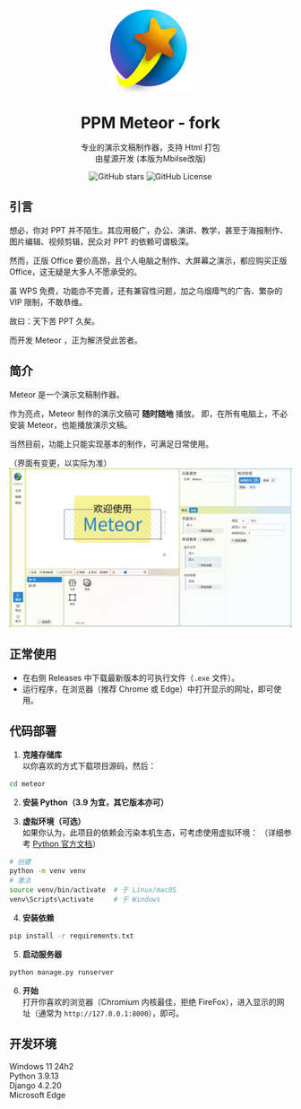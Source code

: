 <p align="center">
    <img src="./meteor.svg" width="147" height="147">
</p>

<p>
<h1 align="center" style="line-height:1;">PPM Meteor - fork</h1>
<p align="center">专业的演示文稿制作器，支持 Html 打包<br>
由星源开发 (本版为Mbilse改版)</p>
</p>
<p align="center" class="shields">
  <span style="text-decoration:none">
    <img src="https://img.shields.io/github/stars/starry-source/meteor" alt="GitHub stars"/>
  </span>
  <!-- <span href="https://github.com/starry-source/meteor/issues" style="text-decoration:none">
    <img src="https://img.shields.io/github/issues/starry-source/meteor.svg" alt="GitHub issues"/>
  </span>
  <span href="https://github.com/starry-source/meteor/network" style="text-decoration:none">
    <img src="https://img.shields.io/github/forks/starry-source/meteor.svg" alt="GitHub forks"/>
  </span> -->
  <span style="text-decoration:none">
    <img src="https://img.shields.io/github/license/starry-source/meteor" alt="GitHub License"/>
  </pan>
</p>




## 引言
想必，你对 PPT 并不陌生。其应用极广，办公、演讲、教学，甚至于海报制作、图片编辑、视频剪辑，民众对 PPT 的依赖可谓极深。

然而，正版 Office 要价高昂，且个人电脑之制作、大屏幕之演示，都应购买正版 Office，这无疑是大多人不愿承受的。

虽 WPS 免费，功能亦不完善，还有兼容性问题，加之乌烟瘴气的广告、繁杂的 VIP 限制，不敢恭维。

故曰：天下苦 PPT 久矣。

而开发 Meteor ，正为解济受此苦者。

## 简介
Meteor 是一个演示文稿制作器。

作为亮点，Meteor 制作的演示文稿可 **随时随地** 播放。
即，在所有电脑上，不必安装 Meteor，也能播放演示文稿。

当然目前，功能上只能实现基本的制作，可满足日常使用。

（界面有变更，以实际为准）
![编辑界面](art/edit.png)
<!-- ![播放界面](art/play.png) -->

## 正常使用

- 在右侧 Releases 中下载最新版本的可执行文件（`.exe` 文件）。
- 运行程序，在浏览器（推荐 Chrome 或 Edge）中打开显示的网址，即可使用。

## 代码部署

1. **克隆存储库**  
以你喜欢的方式下载项目源码，然后：
```sh
cd meteor
```

2. **安装 Python（3.9 为宜，其它版本亦可）**  

3. **虚拟环境（可选）**  
如果你认为，此项目的依赖会污染本机生态，可考虑使用虚拟环境：
（详细参考 [Python 官方文档](https://docs.python.org/zh-cn/3/library/venv.html#creating-virtual-environments)）
```sh
# 创建
python -m venv venv
# 激活
source venv/bin/activate  # 于 Linux/macOS
venv\Scripts\activate     # 于 Windows
```

4. **安装依赖**  
```sh
pip install -r requirements.txt
```

5. **启动服务器**  
```sh
python manage.py runserver
```

6. **开始**  
打开你喜欢的浏览器（Chromium 内核最佳，拒绝 FireFox），进入显示的网址（通常为 `http://127.0.0.1:8000`），即可。

## 开发环境

Windows 11 24h2\
Python 3.9.13\
Django 4.2.20\
Microsoft Edge
